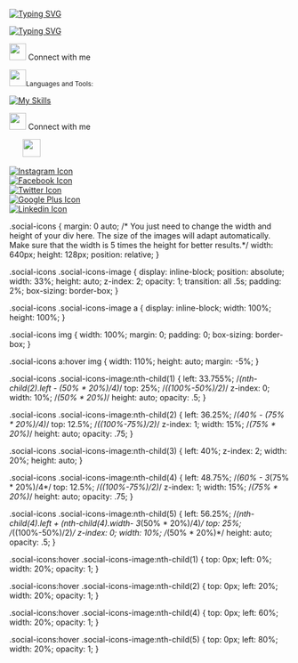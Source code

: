 

<a href="https://git.io/typing-svg"><img src="https://readme-typing-svg.demolab.com?font=Fira+Code&weight=900&duration=1&pause=1000&color=FF3171&width=435&lines=Mohammed+Nasim+TV+%3A)" alt="Typing SVG" /></a>

<a href="https://git.io/typing-svg"><img src="https://readme-typing-svg.demolab.com?font=Fira+Code&weight=900&pause=1000&color=FF3171&width=435&lines=I+am+a+Full+Stack+Developer" alt="Typing SVG" /></a>


<img src="https://media.giphy.com/media/iY8CRBdQXODJSCERIr/giphy.gif" width="30px"> Connect with me



<img src = "https://media2.giphy.com/media/QssGEmpkyEOhBCb7e1/giphy.gif?cid=ecf05e47a0n3gi1bfqntqmob8g9aid1oyj2wr3ds3mg700bl&rid=giphy.gif" width = 30px><small>Languages and Tools:</small>


 [![My Skills](https://skillicons.dev/icons?i=python,django,react,html,css,postgresql,git,github,bootstrap,figma,vscode,mongo)](https://skillicons.dev)
 
 <img src="https://media.giphy.com/media/iY8CRBdQXODJSCERIr/giphy.gif" width="30px"> Connect with me
 
 <p align="center">
  
  
  &#8287;&#8287;&#8287;&#8287;&#8287;
  <a href="https://discord.gg/fPrdqh3Zfu" alt="Discord" title="Dev Pro Tips Discord Server"><img width="32px" src="https://i.imgur.com/OViZO8J.png"/></a>
  &#8287;&#8287;&#8287;&#8287;&#8287;
  
</p>


<div class="social-icons">
            <div class="social-icons-image">
                <a href="http://www.instagram.com">
                    <img src="http://tazindaniels.com/wp-content/uploads/2014/10/instagram-transparent.png" alt="Instagram Icon">
                </a>
            </div>
            <div class="social-icons-image">
                <a href="http://www.facebook.com">
                    <img src="https://www.facebook.com/images/fb_icon_325x325.png" alt="Facebook Icon">
                </a>
            </div>
            <div class="social-icons-image">
                <a href="http://www.twitter.com">
                    <img src="http://jonbennallick.co.uk/wp-content/uploads/2012/11/Twitter-Logo-Icon-by-Jon-Bennallick-02-300x300.png" alt="Twitter Icon">
                </a>
            </div>
            <div class="social-icons-image">
                <a href="http://plus.google.com">
                    <img src="http://www.androidpolice.com/wp-content/uploads/2013/06/nexusae0_g.png" alt="Google Plus Icon">
                </a>
            </div>
            <div class="social-icons-image">
                <a href="http://www.linkedin.com">
                    <img src="http://www.foodbanknyc.org/_gfx_/icon-linkedin.png" alt="Linkedin Icon">
                </a>
            </div>
        </div>
        
        
  .social-icons {
    margin: 0 auto;
    /* You just need to change the width and height
    of your div here.
    The size of the images will adapt automatically.
    Make sure that the width is 5 times the height
    for better results.*/
    width: 640px;
    height: 128px;
    position: relative;
}


.social-icons .social-icons-image {
    display: inline-block;
    position: absolute;
    width: 33%;
    height: auto;
    z-index: 2;
    opacity: 1;
    transition: all .5s;
    padding: 2%;
    box-sizing: border-box;
}

.social-icons .social-icons-image a {
    display: inline-block;
    width: 100%;
    height: 100%;
}


.social-icons img {
    width: 100%;
    margin: 0;
    padding: 0;
    box-sizing: border-box;
}

.social-icons a:hover img {
    width: 110%;
    height: auto;
    margin: -5%;
}

.social-icons .social-icons-image:nth-child(1) {
    left: 33.755%;   /*(nth-child(2).left - (50% * 20%)/4)*/
    top: 25%; /*((100%-50%)/2)*/
    z-index: 0;
    width: 10%; /*(50% * 20%)*/
    height: auto;
    opacity: .5;
}


.social-icons .social-icons-image:nth-child(2) {
    left: 36.25%;   /*(40% - (75% * 20%)/4)*/
    top: 12.5%; /*((100%-75%)/2)*/
    z-index: 1;
    width: 15%; /*(75% * 20%)*/
    height: auto;
    opacity: .75;
}

.social-icons .social-icons-image:nth-child(3) {
    left: 40%;
    z-index: 2;
    width: 20%;
    height: auto;
}

.social-icons .social-icons-image:nth-child(4) {
    left: 48.75%; /*(60% - 3*(75% * 20%)/4*/
    top: 12.5%; /*((100%-75%)/2)*/
    z-index: 1;
    width: 15%; /*(75% * 20%)*/
    height: auto;
    opacity: .75;
}

.social-icons .social-icons-image:nth-child(5) {
    left: 56.25%;   /*(nth-child(4).left + (nth-child(4).width- 3*(50% * 20%)/4)*/
    top: 25%; /*((100%-50%)/2)*/
    z-index: 0;
    width: 10%; /*(50% * 20%)*/
    height: auto;
    opacity: .5;
}

.social-icons:hover .social-icons-image:nth-child(1) {
    top: 0px;
    left: 0%;
    width: 20%;
    opacity: 1;
}

.social-icons:hover .social-icons-image:nth-child(2) {
    top: 0px;
    left: 20%;
    width: 20%;
    opacity: 1;
}

.social-icons:hover .social-icons-image:nth-child(4) {
    top: 0px;
    left: 60%;
    width: 20%;
    opacity: 1;
}

.social-icons:hover .social-icons-image:nth-child(5) {
    top: 0px;
    left: 80%;
    width: 20%;
    opacity: 1;
}
